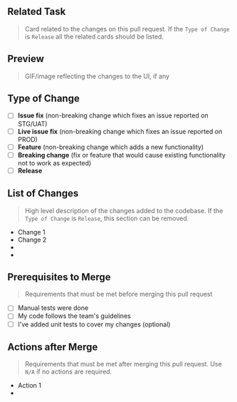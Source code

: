 ## Related Task
> Card related to the changes on this pull request. If the `Type of Change` is `Release` all the related cards should be listed.

[]()

## Preview
> GIF/image reflecting the changes to the UI, if any

## Type of Change

- [ ] **Issue fix** (non-breaking change which fixes an issue reported on STG/UAT)
- [ ] **Live issue fix** (non-breaking change which fixes an issue reported on PROD)
- [ ] **Feature** (non-breaking change which adds a new functionality)
- [ ] **Breaking change** (fix or feature that would cause existing functionality not to work as expected)
- [ ] **Release**

## List of Changes
> High level description of the changes added to the codebase. If the `Type of Change` is `Release`, this section can be removed.

- Change 1
- Change 2
-
-

## Prerequisites to Merge
> Requirements that must be met before merging this pull request

- [ ] Manual tests were done
- [ ] My code follows the team's guidelines
- [ ] I've added unit tests to cover my changes (optional)

## Actions after Merge
> Requirements that must be met after merging this pull request. Use `N/A` if no actions are required.

- Action 1
- 